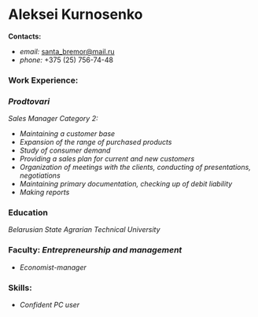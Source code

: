 # Aleksei Kurnosenko

__Сontacts:__

* _email:_ santa_bremor@mail.ru
* _phone:_ +375 (25) 756-74-48

### __Work Experience:__

### _Prodtovari_

_Sales Manager Category 2:_

* _Maintaining a customer base_
* _Expansion of the range of purchased products_
* _Study of consumer demand_
* _Providing a sales plan for current and new customers_
* _Organization of meetings with the clients, conducting of presentations, negotiations_
* _Maintaining primary documentation, checking up of debit liability_
* _Making reports_


### __Education__

_Belarusian State Agrarian Technical University_
###  Faculty: _Entrepreneurship and management_
* _Economist-manager_

### __Skills:__

* _Confident PC user_